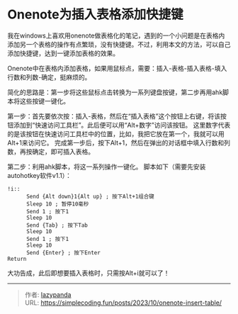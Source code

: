 # Onenote为插入表格添加快捷键


我在windows上喜欢用onenote做表格化的笔记，遇到的一个小问题是在表格内添加另一个表格的操作有点繁琐，没有快捷键。不过，利用本文的方法，可以自己添加快捷键，达到一键添加表格的效果。

Onenote中在表格内添加表格，如果用鼠标点，需要：插入-表格-插入表格-填入行数和列数-确定，挺麻烦的。

简化的思路是：第一步将这些鼠标点击转换为一系列键盘按键，第二步再用ahk脚本将这些按键一键化。

第一步：首先要依次按：插入-表格，然后在“插入表格”这个按钮上右键，将该按钮添加到“快速访问工具栏”。此后便可以用“Alt+数字”访问该按钮。
这里数字代表的是该按钮在快速访问工具栏中的位置，比如，我把它放在第一个，我就可以用Alt+1来访问它。
完成第一步后，按下Alt+1，然后在弹出的对话框中填入行数和列数，再按确定，即可插入表格。

第二步：利用ahk脚本，将这一系列操作一键化。
脚本如下（需要先安装autohotkey软件v1.1）：

```ahk
!i::
      Send {Alt down}1{Alt up} ; 按下Alt+1组合键
      Sleep 10 ; 暂停10毫秒
      Send 1 ; 按下1
      Sleep 10
      Send {Tab} ; 按下Tab
      Sleep 10
      Send 1 ; 按下1
      Sleep 10
      Send {Enter} ; 按下Enter
Return
```

大功告成，此后即想要插入表格时，只需按Alt+i就可以了！


---

> 作者: [lazypanda](https://github.com/wanghuibin0)  
> URL: https://simplecoding.fun/posts/2023/10/onenote-insert-table/  

